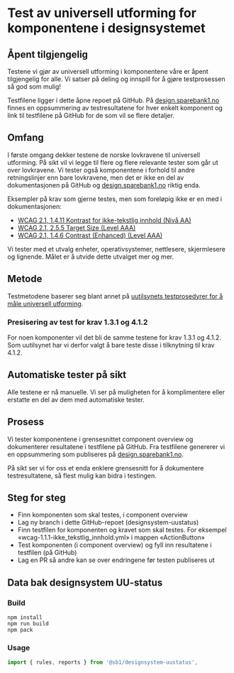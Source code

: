 # Test av universell utforming for komponentene i designsystemet

## Åpent tilgjengelig

Testene vi gjør av universell utforming i komponentene våre er åpent tilgjengelig for alle. Vi satser på deling og innspill for å gjøre testprosessen så god som mulig!

Testfilene ligger i dette åpne repoet på GitHub. På [design.sparebank1.no](https://design.sparebank1.no) finnes en oppsummering av testresultatene for hver enkelt komponent og link til testfilene på GitHub for de som vil se flere detaljer.

## Omfang

I første omgang dekker testene de norske lovkravene til universell utforming. På sikt vil vi legge til flere og flere relevante tester som går ut over lovkravene. Vi tester også komponentene i forhold til andre retningslinjer enn bare lovkravene, men det er ikke en del av dokumentasjonen på GitHub og [design.sparebank1.no](https://design.sparebank1.no) riktig enda.

Eksempler på krav som gjerne testes, men som foreløpig ikke er en med i dokumentasjonen:
- [WCAG 2.1, 1.4.11 Kontrast for ikke-tekstlig innhold (Nivå AA)](https://www.uutilsynet.no/wcag-standarden/1411-kontrast-ikke-tekstlig-innhold-niva-aa/145)
- [WCAG 2.1, 2.5.5 Target Size (Level AAA)](https://www.w3.org/WAI/WCAG21/Understanding/target-size.html)
- [WCAG 2.1, 1.4.6 Contrast (Enhanced) (Level AAA)](https://www.w3.org/WAI/WCAG21/Understanding/contrast-enhanced.html)

Vi tester med et utvalg enheter, operativsystemer, nettlesere, skjermlesere og lignende. Målet er å utvide dette utvalget mer og mer.

## Metode

Testmetodene baserer seg blant annet på [uutilsynets testprosedyrer for å måle universell utforming](https://www.uutilsynet.no/regelverk/testprosedyrar-nettstader/709).

### Presisering av test for krav 1.3.1 og 4.1.2

For noen komponenter vil det bli de samme testene for krav 1.3.1 og 4.1.2. Som uutilsynet har vi derfor valgt å bare teste disse i tilknytning til krav 4.1.2.

## Automatiske tester på sikt

Alle testene er nå manuelle. Vi ser på muligheten for å komplimentere eller erstatte en del av dem med automatiske tester.

## Prosess

Vi tester komponentene i grensesnittet component overview og dokumenterer resultatene i testfilene på GitHub. Fra testfilene genererer vi en oppsummering som publiseres på [design.sparebank1.no](https://design.sparebank1.no).

På sikt ser vi for oss et enda enklere grensesnitt for å dokumentere testresultatene, så flest mulig kan bidra i testingen.

## Steg for steg
- Finn komponenten som skal testes, i component overview
- Lag ny branch i dette GitHub-repoet (designsystem-uustatus)
- Finn testfilen for komponenten og kravet som skal testes. For eksempel «wcag-1.1.1-ikke_tekstlig_innhold.yml» i mappen «ActionButton»
- Test komponenten (i component overview) og fyll inn resultatene i testfilen (på GitHub)
- Lag en PR så andre kan se over endringene før testen publiseres ut

## Data bak designsystem UU-status

### Build

```
npm install
npm run build
npm pack
```

### Usage

```js
import { rules, reports } from '@sb1/designsystem-uustatus',
```
